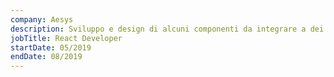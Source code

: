 ```yaml
---
company: Aesys
description: Sviluppo e design di alcuni componenti da integrare a dei prodotti interni per BMW. Progetto in metodologia agile, l'intero lavoro è stato svolto da remoto con alcuni appuntamenti onsite nell'ITZ di Monaco. Cliente Reply per BMW.
jobTitle: React Developer
startDate: 05/2019
endDate: 08/2019
---
```


